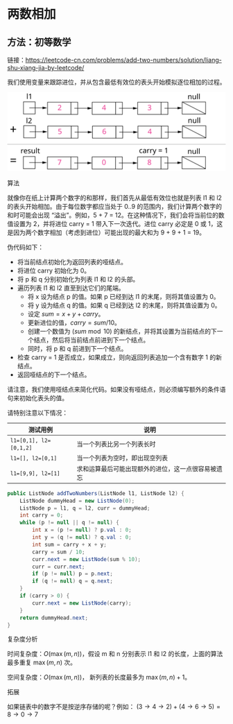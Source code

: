 # 两数相加

## 方法：初等数学

链接：https://leetcode-cn.com/problems/add-two-numbers/solution/liang-shu-xiang-jia-by-leetcode/

我们使用变量来跟踪进位，并从包含最低有效位的表头开始模拟逐位相加的过程。

![图1，对两数相加方法的可视化: 342 + 465 = 807，每个结点都包含一个数字，并且数字按位逆序存储。](assets/add_two_numbers_1.svg)

算法

就像你在纸上计算两个数字的和那样，我们首先从最低有效位也就是列表 l1 和 l2 的表头开始相加。由于每位数字都应当处于 0..9 的范围内，我们计算两个数字的和时可能会出现 “溢出”。例如，5 + 7 = 12。在这种情况下，我们会将当前位的数值设置为 2，并将进位 carry = 1 带入下一次迭代。进位 carry 必定是 0 或 1，这是因为两个数字相加（考虑到进位）可能出现的最大和为 9 + 9 + 1 = 19。

伪代码如下：

- 将当前结点初始化为返回列表的哑结点。
- 将进位 carry 初始化为 0。
- 将 p 和 q 分别初始化为列表 l1 和 l2 的头部。
- 遍历列表 l1 和 l2 直至到达它们的尾端。
    - 将 x 设为结点 p 的值。如果 p 已经到达 l1 的末尾，则将其值设置为 0。
    - 将 y 设为结点 q 的值。如果 q 已经到达 l2 的末尾，则将其值设置为 0。
    - 设定 $sum = x + y + carry$。
    - 更新进位的值，$carry = sum / 10$。
    - 创建一个数值为 ($sum \bmod 10$) 的新结点，并将其设置为当前结点的下一个结点，然后将当前结点前进到下一个结点。
    - 同时，将 p 和 q 前进到下一个结点。
- 检查 carry = 1 是否成立，如果成立，则向返回列表追加一个含有数字 1 的新结点。
- 返回哑结点的下一个结点。

请注意，我们使用哑结点来简化代码。如果没有哑结点，则必须编写额外的条件语句来初始化表头的值。

请特别注意以下情况：

| 测试用例               | 说明                                               |
| ---------------------- | -------------------------------------------------- |
| `l1=[0,1], l2=[0,1,2]` | 当一个列表比另一个列表长时                         |
| `l1=[], l2=[0,1]`      | 当一个列表为空时，即出现空列表                     |
| `l1=[9,9], l2=[1]`     | 求和运算最后可能出现额外的进位，这一点很容易被遗忘 |


```java
public ListNode addTwoNumbers(ListNode l1, ListNode l2) {
    ListNode dummyHead = new ListNode(0);
    ListNode p = l1, q = l2, curr = dummyHead;
    int carry = 0;
    while (p != null || q != null) {
        int x = (p != null) ? p.val : 0;
        int y = (q != null) ? q.val : 0;
        int sum = carry + x + y;
        carry = sum / 10;
        curr.next = new ListNode(sum % 10);
        curr = curr.next;
        if (p != null) p = p.next;
        if (q != null) q = q.next;
    }
    if (carry > 0) {
        curr.next = new ListNode(carry);
    }
    return dummyHead.next;
}
```

复杂度分析

时间复杂度：$O(\max(m, n))$，假设 m 和 n 分别表示 l1 和 l2 的长度，上面的算法最多重复 $\max(m, n)$ 次。

空间复杂度：$O(\max(m, n))$， 新列表的长度最多为 $\max(m,n) + 1$。

拓展

如果链表中的数字不是按逆序存储的呢？例如： $(3 \to 4 \to 2) + (4 \to 6 \to 5) = 8 \to 0 \to 7$
